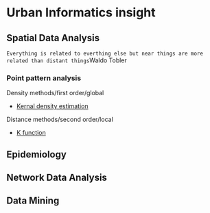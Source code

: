 # Urban Informatics insight

## Spatial Data Analysis

`Everything is related to everthing else but near things are more related than distant things`Waldo Tobler

### Point pattern analysis

Density methods/first order/global
- [Kernal density estimation](Kernal-density-estimation.md)

Distance methods/second order/local
- [K function](k-function.md)

## Epidemiology

## Network Data Analysis

## Data Mining
